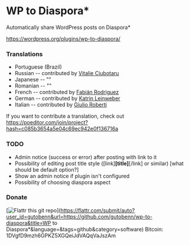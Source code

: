 WP to Diaspora*
=====================

Automatically share WordPress posts on Diaspora*

https://wordpress.org/plugins/wp-to-diaspora/

### Translations
- Portuguese (Brazil)
- Russian -- contributed by [Vitalie Ciubotaru](http://ciubotaru.tk)
- Japanese -- ""
- Romanian -- ""
- French -- contributed by [Fabián Rodriguez](http://fabianrodriguez.com)
- German -- contributed by [Katrin Leinweber](http://www.konscience.de)
- Italian -- contributed by [Giulio Roberti](http://www.viroproject.com)

If you want to contribute a translation, check out https://poeditor.com/join/project?hash=c085b3654a5e04c69ec942e0f136716a


### TODO
- Admin notice (success or error) after posting with link to it
- Possibility of editing post title style ([link]<b>[title]</b>[/link] or similar) [what should be default option?]
- Show an admin notice if plugin isn't configured
- Possibility of choosing diaspora aspect

### Donate
[![Flattr this git repo](http://api.flattr.com/button/flattr-badge-large.png)](https://flattr.com/submit/auto?user_id=gutobenn&url=https://github.com/gutobenn/wp-to-diaspora&title=WP to Diaspora*&language=&tags=github&category=software)
Bitcoin: 1DVgfD9mzh6GPKZ5XGQeiJdVAQqVaJszAm

